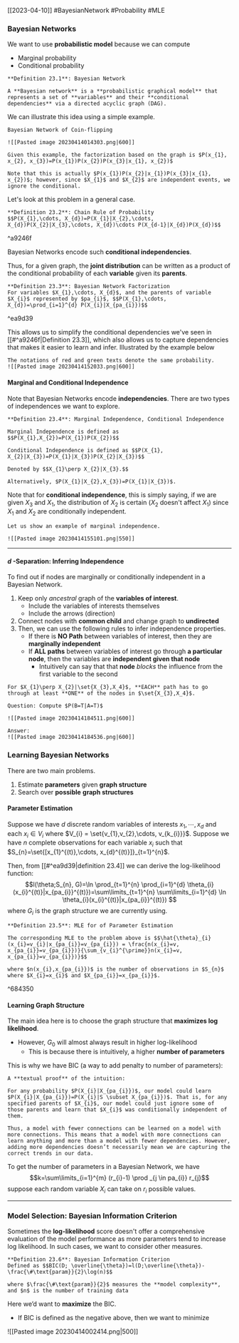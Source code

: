 [[2023-04-10]] #BayesianNetwork #Probability  #MLE 

### Bayesian Networks
We want to use **probabilistic model** because we can compute
- Marginal probability
- Conditional probability

```ad-important
**Definition 23.1**: Bayesian Network

A **Bayesian network** is a **probabilistic graphical model** that represents a set of **variables** and their **conditional dependencies** via a directed acyclic graph (DAG).
```

We can illustrate this idea using a simple example.

```ad-example
Bayesian Network of Coin-flipping

![[Pasted image 20230414014303.png|600]]

Given this example, the factorization based on the graph is $P(x_{1}, x_{2}, x_{3})=P(x_{1})P(x_{2})P(x_{3}|x_{1}, x_{2})$

Note that this is actually $P(x_{1})P(x_{2}|x_{1})P(x_{3}|x_{1}, x_{2})$; however, since $X_{1}$ and $X_{2}$ are independent events, we ignore the conditional.
```

Let's look at this problem in a general case.

```ad-important
**Definition 23.2**: Chain Rule of Probability
$$P(X_{1},\cdots, X_{d})=P(X_{1}|X_{2},\cdots, X_{d})P(X_{2}|X_{3},\cdots, X_{d})\cdots P(X_{d-1}|X_{d})P(X_{d})$$
```

^a9246f

Bayesian Networks encode such **conditional independencies**.

Thus, for a given graph, the **joint distribution** can be written as a product of the conditional probability of each **variable** given its **parents**.

```ad-important
**Definition 23.3**: Bayesian Network Factorization
For variables $X_{1},\cdots, X_{d}$, and the parents of variable $X_{i}$ represented by $pa_{i}$, $$P(X_{1},\cdots, X_{d})=\prod_{i=1}^{d} P(X_{i}|X_{pa_{i}})$$
```

^ea9d39

This allows us to simplify the conditional dependencies we've seen in [[#^a9246f|Definition 23.3]], which also allows us to capture dependencies that makes it easier to learn and infer. Illustrated by the example below

```ad-example
The notations of red and green texts denote the same probability.
![[Pasted image 20230414152033.png|600]]
```

#### Marginal and Conditional Independence
Note that Bayesian Networks encode **independencies**. There are two types of independences we want to explore.

```ad-important
**Definition 23.4**: Marginal Independence, Conditional Independence

Marginal Independence is defined as $$P(X_{1},X_{2})=P(X_{1})P(X_{2})$$

Conditional Independence is defined as $$P(X_{1}, X_{2}|X_{3})=P(X_{1}|X_{3})P(X_{2}|X_{3})$$

Denoted by $$X_{1}\perp X_{2}|X_{3}.$$

Alternatively, $P(X_{1}|X_{2},X_{3})=P(X_{1}|X_{3})$.
```

Note that for **conditional independence**, this is simply saying, if we are given $X_3$ and $X_1$, the distribution of $X_2$ is certain ($X_2$ doesn't affect $X_1$) since $X_1$ and $X_2$ are conditionally independent.

```ad-example
Let us show an example of marginal independence.

![[Pasted image 20230414155101.png|550]]
```

---

#### $d$ -Separation: Inferring Independence
To find out if nodes are marginally or conditionally independent in a Bayesian Network.

1. Keep only *ancestral* graph of the **variables of interest**.
	- Include the variables of interests themselves
	- Include the arrows (direction)
2. Connect nodes with **common child** and change graph to **undirected**
3. Then, we can use the following rules to infer independence properties.
	- If there is **NO Path** between variables of interest, then they are **marginally independent**
	- If **ALL paths** between variables of interest go through **a particular node**, then the variables are **independent given that node**
		- Intuitively can say that that **node** *blocks* the influence from the first variable to the second

```ad-note
For $X_{1}\perp X_{2}|\set{X_{3},X_4}$, **EACH** path has to go through at least **ONE** of the nodes in $\set{X_{3},X_4}$.
```

```ad-example
Question: Compute $P(B=T|A=T)$

![[Pasted image 20230414184511.png|600]]

Answer:
![[Pasted image 20230414184536.png|600]]
```

### Learning Bayesian Networks
There are two main problems.
1. Estimate **parameters** given **graph structure**
2. Search over **possible** **graph structures**

#### Parameter Estimation
Suppose we have $d$ discrete random variables of interests $x_{1},\cdots, x_{d}$ and each $x_{i}\in V_{i}$ where $V_{i} = \set{v_{1},v_{2},\cdots, v_{k_{i}}}$. Suppose we have $n$ complete observations for each variable $x_i$ such that $S_{n}=\set{[x_{1}^{(t)},\cdots, x_{d}^{(t)}]}_{t=1}^{n}$.

Then, from [[#^ea9d39|definition 23.4]] we can derive the log-likelihood function: 
$$l(\theta;S_{n}, G)=\ln \prod_{t=1}^{n} \prod_{i=1}^{d} \theta_{i}(x_{i}^{(t)}|x_{pa_{i}}^{(t)})=\sum\limits_{t=1}^{n} \sum\limits_{i=1}^{d} \ln \theta_{i}(x_{i}^{(t)}|x_{pa_{i}}^{(t)}) $$
where $G_{i}$ is the graph structure we are currently using.

```ad-important
**Definition 23.5**: MLE for of Parameter Estimation

The corresponding MLE to the problem above is $$\hat{\theta}_{i}(x_{i}=v_{i}|x_{pa_{i}}=v_{pa_{i}}) = \frac{n(x_{i}=v, x_{pa_{i}}=v_{pa_{i}})}{\sum_{v_{i}^{\prime}}n(x_{i}=v, x_{pa_{i}}=v_{pa_{i}})}$$

where $n(x_{i},x_{pa_{i}})$ is the number of observations in $S_{n}$ where $X_{i}=x_{i}$ and $X_{pa_{i}}=x_{pa_{i}}$.
```

^684350

#### Learning Graph Structure
The main idea here is to choose the graph structure that **maximizes log likelihood**.
- However, $G_{0}$ will almost always result in higher log-likelihood
	- This is because there is intuitively, a higher **number of parameters**

This is why we have BIC (a way to add penalty to number of parameters):

```ad-info
A **textual proof** of the intuition:

For any probability $P(X_{i}|X_{pa_{i}})$, our model could learn $P(X_{i}|X_{pa_{i}})=P(X_{i}|S \subset X_{pa_{i}})$. That is, for any specified parents of $X_{i}$, our model could just ignore some of those parents and learn that $X_{i}$ was conditionally independent of them.

Thus, a model with fewer connections can be learned on a model with more connections. This means that a model with more connections can learn anything and more than a model with fewer dependencies. However, adding more dependencies doesn’t necessarily mean we are capturing the correct trends in our data.
```

To get the number of parameters in a Bayesian Network, we have $$k=\sum\limits_{i=1}^{m} (r_{i}-1) \prod
_{j \in pa_{i}} r_{j}$$
suppose each random variable $X_{i}$ can take on $r_{i}$ possible values.

---

### Model Selection: Bayesian Information Criterion
Sometimes the **log-likelihood** score doesn't offer a comprehensive evaluation of the model performance as more parameters tend to increase log likelihood. In such cases, we want to consider other measures.

```ad-important
**Definition 23.6**: Bayesian Information Criterion
Defined as $$BIC(D; \overline{\theta})=l(D;\overline{\theta})-\frac{\#\text{param}}{2}\log(n)$$

where $\frac{\#\text{param}}{2}$ measures the **model complexity**, and $n$ is the number of training data
```

Here we’d want to **maximize** the BIC.
- If BIC is defined as the negative above, then we want to minimize

![[Pasted image 20230414002414.png|500]]
